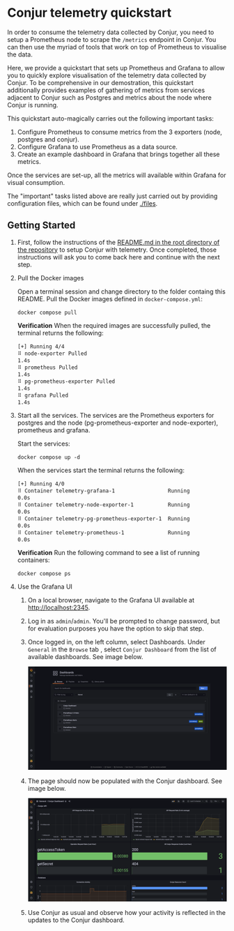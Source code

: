 # Conjur telemetry quickstart

In order to consume the telemetry data collected by Conjur, you need to setup a Prometheus node to scrape the
`/metrics` endpoint in Conjur. You can then use the myriad of tools that work on top of Prometheus to visualise the data. 

Here, we provide a quickstart that sets up Prometheus and Grafana to allow you to quickly explore visualisation of the telemetry data collected by Conjur. To be comprehensive in our demostration, this quickstart additionally provides examples of gathering of metrics from services adjacent to Conjur such as Postgres and metrics about the node where Conjur is running. 

This quickstart auto-magically carries out the following important tasks:
1. Configure Prometheus to consume metrics from the 3 exporters (node, postgres and conjur).
1. Configure Grafana to use Prometheus as a data source. 
1. Create an example dashboard in Grafana that brings together all these metrics.

Once the services are set-up, all the metrics will available within Grafana for visual consumption.

The "important" tasks listed above are really just carried out by providing configuration files, which can be found under [./files](./files/).

## Getting Started 

1. First, follow the instructions of the [README.md in the root directory of the repository](../README.md#use-conjur-with-telemetry) to
   setup Conjur with telemetry. Once completed, those instructions will ask you to come back here and continue with the next step.

1. Pull the Docker images

   Open a terminal session and change directory to the folder containg this README. Pull the Docker
   images defined in `docker-compose.yml`:
   ```
   docker compose pull
   ```

   **Verification**
   When the required images are successfully pulled, the terminal returns the
   following:
   ```
   [+] Running 4/4
   ⠿ node-exporter Pulled                                                                                           1.4s
   ⠿ prometheus Pulled                                                                                              1.4s
   ⠿ pg-prometheus-exporter Pulled                                                                                  1.4s
   ⠿ grafana Pulled                                                                                                 1.4s
   ```

1. Start all the services. The services are the Prometheus exporters for postgres and the node (pg-prometheus-exporter and
   node-exporter), prometheus and grafana. 

   Start the services:
   ```
   docker compose up -d
   ```

   When the services start the terminal returns the following:
   ```
   [+] Running 4/0
   ⠿ Container telemetry-grafana-1                 Running                                                          0.0s
   ⠿ Container telemetry-node-exporter-1           Running                                                          0.0s
   ⠿ Container telemetry-pg-prometheus-exporter-1  Running                                                          0.0s
   ⠿ Container telemetry-prometheus-1              Running                                                          0.0s
   ```

   **Verification**
   Run the following command to see a list of running containers:
   ```
   docker compose ps
   ```

1. Use the Grafana UI

   1. On a local browser, navigate to the Grafana UI available at [http://localhost:2345](http://localhost:2345).
   1. Log in as `admin`/`admin`. You'll be prompted to change password, but for evaluation purposes you have the option to skip that step.
   1. Once logged in, on the left column, select Dashboards. Under `General` in the `Browse` tab , select `Conjur Dashboard` from the list of available dashboards. See image below.

      ![](./select-dashboard.png)
   1. The page should now be populated with the Conjur dashboard. See image below.

      ![](./dashboard.png)
   1. Use Conjur as usual and observe how your activity is reflected in the updates to the Conjur dashboard.

